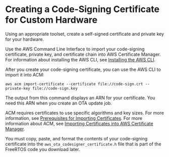 # Creating a Code\-Signing Certificate for Custom Hardware<a name="ota-code-sign-cert-other"></a>

Using an appropriate toolset, create a self\-signed certificate and private key for your hardware\.

Use the AWS Command Line Interface to import your code\-signing certificate, private key, and certificate chain into AWS Certificate Manager\. For information about installing the AWS CLI, see [Installing the AWS CLI](https://docs.aws.amazon.com/cli/latest/userguide/cli-chap-install.html)\.

After you create your code\-signing certificate, you can use the AWS CLI to import it into ACM:

```
aws acm import-certificate --certificate file://code-sign.crt --private-key file://code-sign.key
```

The output from this command displays an ARN for your certificate\. You need this ARN when you create an OTA update job\.

ACM requires certificates to use specific algorithms and key sizes\. For more information, see [Prerequisites for Importing Certificates](https://docs.aws.amazon.com/acm/latest/userguide/import-certificate-prerequisites.html)\. For more information about ACM, see [Importing Certificates into AWS Certificate Manager](https://docs.aws.amazon.com/acm/latest/userguide/import-certificate.html)\.

You must copy, paste, and format the contents of your code\-signing certificate into the `aws_ota_codesigner_certificate.h` file that is part of the FreeRTOS code you download later\.
